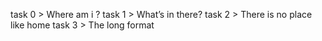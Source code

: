 task 0 > Where am i ?
task 1 > What’s in there?
task 2 > There is no place like home
task 3 > The long format
